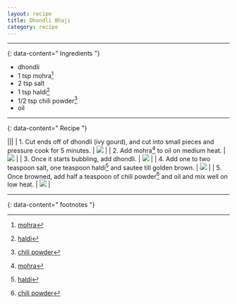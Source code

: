 ```yaml
---
layout: recipe
title: Dhondli Bhaji
category: recipe
---
```




---
{: data-content=" Ingredients "}

- dhondli
- 1 tsp mohra[^1]
- 2 tsp salt
- 1 tsp haldi[^2]
- 1/2 tsp chili powder[^3]
- oil 

---
{: data-content=" Recipe "}

|<img src="https://imagedelivery.net/Yb-cxrGvaBvwwylP0OsNpA/6aaf2480-6ed9-4218-14d2-89996b068600/public" style="width: 0%;height: 0;">|<img src="https://imagedelivery.net/Yb-cxrGvaBvwwylP0OsNpA/6aaf2480-6ed9-4218-14d2-89996b068600/public" style="width: 0%;height: 0;">|
| 1. Cut ends off of dhondli (ivy gourd), and cut into small pieces and pressure cook for 5 minutes. | <img src="https://imagedelivery.net/Yb-cxrGvaBvwwylP0OsNpA/d4e4def0-bb4a-4415-8456-8c0a5a20aa00/public"> |
| 2. Add mohra[^1] to oil on medium heat. | <img src="https://imagedelivery.net/Yb-cxrGvaBvwwylP0OsNpA/a25d71fe-1b9e-4fe3-6a33-b598e26b2900/public"> |
| 3. Once it starts bubbling, add dhondli. | <img src="https://imagedelivery.net/Yb-cxrGvaBvwwylP0OsNpA/cefd2584-a2e7-4de8-c40e-db2655afb100/public"> |
| 4. Add one to two teaspoon salt, one teaspoon haldi[^2] and sautee till golden brown. | <img src="https://imagedelivery.net/Yb-cxrGvaBvwwylP0OsNpA/ca2a2da8-47d8-4c78-4798-294fa709ed00/public"> |
| 5. Once browned, add half a teaspoon of chili powder[^3] and oil and mix well on low heat. | <img src="https://imagedelivery.net/Yb-cxrGvaBvwwylP0OsNpA/043a3a69-b16a-4b3c-d320-e67a16169200/public"> |

---
{: data-content=" footnotes "}

[^1]: [mohra](/ingredients#mohra)
[^2]: [haldi](/ingredients#haldi)
[^3]: [chili powder](/ingredients#redchilipowder)